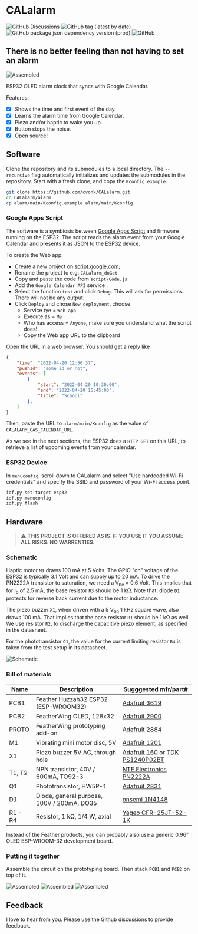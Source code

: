 # CALalarm

[![GitHub Discussions](https://img.shields.io/github/discussions/cvonk/CALalarm)](https://github.com/cvonk/CALalarm/discussions)
![GitHub tag (latest by date)](https://img.shields.io/github/v/tag/cvonk/CALalarm)
![GitHub package.json dependency version (prod)](https://img.shields.io/github/package-json/dependency-version/cvonk/CALalarm/esp-idf)
![GitHub](https://img.shields.io/github/license/cvonk/CALalarm)

## There is no better feeling than not having to set an alarm

![Assembled](media/front.png)

ESP32 OLED alarm clock that syncs with Google Calendar.

Features:

  - [x] Shows the time and first event of the day.
  - [x] Learns the alarm time from Google Calendar.
  - [x] Piezo and/or haptic to wake you up.
  - [x] Button stops the noise.
  - [x] Open source!

## Software

Clone the repository and its submodules to a local directory. The `--recursive` flag automatically initializes and updates the submodules in the repository.  Start with a fresh clone, and copy the `Kconfig.example`.

```bash
git clone https://github.com/cvonk/CALalarm.git
cd CALalarm/alarm
cp alarm/main/Kconfig.example alarm/main/Kconfig
```

### Google Apps Script

The software is a symbiosis between [Google Apps Script](https://developers.google.com/apps-script/guides/web) and firmware running on the ESP32. The script reads the alarm event from your Google Calendar and presents it as JSON to the ESP32 device.

To create the Web app:
  - Create a new project on [script.google.com](https://script.google.com);
  - Rename the project to e.g. `CALalarm_doGet`
  - Copy and paste the code from `script\Code.js`
  - Add the `Google Calendar API` service .
  - Select the function `test` and click `Debug`. This will ask for permissions. There will not be any output.
  - Click `Deploy` and chose `New deployment`, choose
    - Service tye = `Web app`
    - Execute as = `Me`
    - Who has access = `Anyone`, make sure you understand what the script does!
    - Copy the Web app URL to the clipboard

Open the URL in a web browser. You should get a reply like
```json
{
    "time": "2022-04-20 12:56:37",
    "pushId": "some_id_or_not",
    "events": [
        { 
            "start": "2022-04-20 10:30:00",
            "end": "2022-04-20 15:45:00",
            "title": "School"
        },
    ]
}
```

Then, paste the URL to `alarm/main/Kconfig` as the value of `CALALARM_GAS_CALENDAR_URL`.

As we see in the next sections, the ESP32 does a `HTTP GET` on this URL, to retrieve a list of upcoming events from your calendar.

### ESP32 Device

In `menuconfig`, scroll down to CALalarm and select "Use hardcoded Wi-Fi credentials" and specify the SSID and password of your Wi-Fi access point.

```bash
idf.py set-target esp32
idf.py menuconfig
idf.py flash
```

## Hardware

> :warning: **THIS PROJECT IS OFFERED AS IS. IF YOU USE IT YOU ASSUME ALL RISKS. NO WARRENTIES.**

### Schematic

Haptic motor `M1` draws 100 mA at 5 Volts.  The GPIO "on" voltage of the ESP32 is typically 3.1 Volt and can supply up to 20 mA. To drive the PN2222A transistor to saturation, we need a V<sub>be</sub> = 0.6 Volt. This implies that for I<sub>b</sub> of 2.5 mA, the base resistor `R3` should be 1 k&ohm;. Note that, diode `D1` protects for reverse back current due to the motor inductance.

The piezo buzzer `X1`, when driven with a 5 V<sub>pp</sub> 1 kHz square wave, also draws 100 mA. That implies that the base resistor `R1` should be 1 k&ohm; as well. We use resistor `R2`, to discharge the capacitive piezo element, as specified in the datasheet.

For the phototransistor `Q1`, the value for the current limiting resistor `R4` is taken from the test setup in its datasheet. 

![Schematic](hardware/CALalarm-r1.svg)

### Bill of materials

| Name          | Description                                             | Sugggested mfr/part#       |
|---------------|---------------------------------------------------------|----------------------------|
| PCB1          | Feather Huzzah32 ESP32 (ESP-WROOM32)                   | [Adafruit 3619](https://www.digikey.com/en/products/detail/adafruit-industries-llc/3619/8119806?s=N4IgTCBcDaIIIBMCGAzATgVwJYBcAEAzAGwCMAnCALoC%2BQA)
| PCB2          | FeatherWing OLED, 128x32                                | [Adafruit 2900](https://www.digikey.com/en/products/detail/adafruit-industries-llc/2900/5810890?s=N4IgTCBcDaIIIBMCGAzATgVwJYBcAEYAnAAzEgC6AvkA)
| PROTO         | FeatherWing prototyping add-on                          | [Adafruit 2884](https://www.digikey.com/en/products/detail/adafruit-industries-llc/2884/5777193?s=N4IgTCBcDaIIIBMCGAzATgVwJYBcAEYAHIQCwgC6AvkA)
| M1            | Vibrating mini motor disc, 5V                           | [Adafruit 1201](https://www.digikey.com/en/products/detail/adafruit-industries-llc/1201/5353637?s=N4IgTCBcDaIIIBMCGAzATgVwJYBcAEAjGAAwEgC6AvkA)
| X1            | Piezo buzzer 5V AC, through hole                 | [Adafruit 160](https://www.adafruit.com/product/160) or [TDK PS1240P02BT](https://www.digikey.com/en/products/detail/tdk-corporation/PS1240P02BT/935930)
| T1, T2        | NPN transistor, 40V / 600mA, TO92-3                     | [NTE Electronics PN2222A](https://www.digikey.com/en/products/detail/nte-electronics-inc/PN2222A/11655004)
| Q1            | Phototransistor, HW5P-1                                 | [Adafruit 2831](https://www.digikey.com/en/products/detail/adafruit-industries-llc/2831/8323990?s=N4IgTCBcDaIIIBMCGAzATgVwJYBcAEYAHAMwCMIAugL5A)
| D1            | Diode, general purpose, 100V / 200mA, DO35                     | [onsemi 1N4148](https://www.digikey.com/en/products/detail/onsemi/1N4148/458603)
| R1 - R4    | Resistor, 1 k&ohm;, 1/4 W, axial                           | [Yageo CFR-25JT-52-1K](https://www.digikey.com/en/products/detail/yageo/CFR-25JT-52-1K/13921014)

Instead of the Feather products, you can probably also use a generic 0.96" OLED ESP-WROOM-32 development board.

### Putting it together

Assemble the circuit on the prototyping board. Then stack `PCB1` and `PCB2` on top of it.

![Assembled](media/assembly-1.jpg) 
![Assembled](media/assembly-2.jpg)
![Assembled](media/assembly-3.jpg)

## Feedback

I love to hear from you. Please use the Github discussions to provide feedback.
